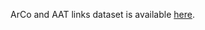 ArCo and AAT links dataset is available [here](https://1drv.ms/u/s!AgP7ssohTT10amWTwPOoY-Us-X8?e=GhSPlo).
